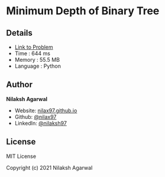 # Minimum Depth of Binary Tree


## Details

* [Link to Problem](https://leetcode.com/problems/minimum-depth-of-binary-tree/)
* Time : 644 ms
* Memory : 55.5 MB
* Language : Python

## Author

**Nilaksh Agarwal**

* Website: [nilax97.github.io](https://nilax97.github.io/)
* Github: [@nilax97](https://github.com/nilax97)
* LinkedIn: [@nilaksh97](https://linkedin.com/in/nilaksh97)

## License

MIT License

Copyright (c) 2021 Nilaksh Agarwal
